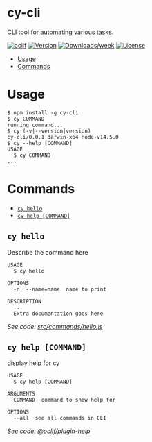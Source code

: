 cy-cli
======

CLI tool for automating various tasks.

[![oclif](https://img.shields.io/badge/cli-oclif-brightgreen.svg)](https://oclif.io)
[![Version](https://img.shields.io/npm/v/cy-cli.svg)](https://npmjs.org/package/cy-cli)
[![Downloads/week](https://img.shields.io/npm/dw/cy-cli.svg)](https://npmjs.org/package/cy-cli)
[![License](https://img.shields.io/npm/l/cy-cli.svg)](https://github.com/Comyune/cy-cli/blob/master/package.json)

<!-- toc -->
* [Usage](#usage)
* [Commands](#commands)
<!-- tocstop -->
# Usage
<!-- usage -->
```sh-session
$ npm install -g cy-cli
$ cy COMMAND
running command...
$ cy (-v|--version|version)
cy-cli/0.0.1 darwin-x64 node-v14.5.0
$ cy --help [COMMAND]
USAGE
  $ cy COMMAND
...
```
<!-- usagestop -->
# Commands
<!-- commands -->
* [`cy hello`](#cy-hello)
* [`cy help [COMMAND]`](#cy-help-command)

## `cy hello`

Describe the command here

```
USAGE
  $ cy hello

OPTIONS
  -n, --name=name  name to print

DESCRIPTION
  ...
  Extra documentation goes here
```

_See code: [src/commands/hello.js](https://github.com/Comyune/cy-cli/blob/v0.0.1/src/commands/hello.js)_

## `cy help [COMMAND]`

display help for cy

```
USAGE
  $ cy help [COMMAND]

ARGUMENTS
  COMMAND  command to show help for

OPTIONS
  --all  see all commands in CLI
```

_See code: [@oclif/plugin-help](https://github.com/oclif/plugin-help/blob/v3.2.0/src/commands/help.ts)_
<!-- commandsstop -->
